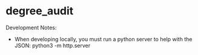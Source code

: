 # degree_audit

Development Notes:

- When developing locally, you must run a python server to help with the JSON: python3 -m http.server
